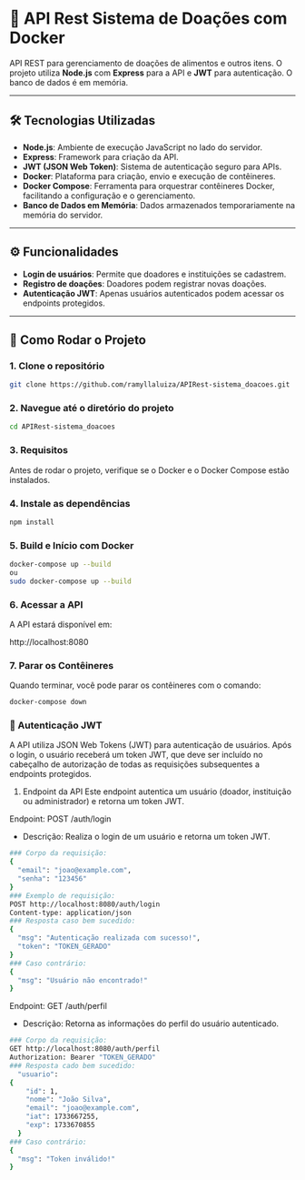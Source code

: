 # 🚀 API Rest Sistema de Doações com Docker

API REST para gerenciamento de doações de alimentos e outros itens. O projeto utiliza **Node.js** com **Express** para a API e **JWT** para autenticação. O banco de dados é em memória.

---

## 🛠 Tecnologias Utilizadas

- **Node.js**: Ambiente de execução JavaScript no lado do servidor.
- **Express**: Framework para criação da API.
- **JWT (JSON Web Token)**: Sistema de autenticação seguro para APIs.
- **Docker**: Plataforma para criação, envio e execução de contêineres.
- **Docker Compose**: Ferramenta para orquestrar contêineres Docker, facilitando a configuração e o gerenciamento.
- **Banco de Dados em Memória**: Dados armazenados temporariamente na memória do servidor.

---

## ⚙️ Funcionalidades

- **Login de usuários**: Permite que doadores e instituições se cadastrem.
- **Registro de doações**: Doadores podem registrar novas doações.
- **Autenticação JWT**: Apenas usuários autenticados podem acessar os endpoints protegidos.

---

## 📝 Como Rodar o Projeto

### 1. Clone o repositório

```bash
git clone https://github.com/ramyllaluiza/APIRest-sistema_doacoes.git
```
### 2. Navegue até o diretório do projeto

```bash
cd APIRest-sistema_doacoes
```
### 3. Requisitos
Antes de rodar o projeto, verifique se o Docker e o Docker Compose estão instalados.

### 4. Instale as dependências

```bash
npm install
```

### 5. Build e Início com Docker

```bash
docker-compose up --build
ou
sudo docker-compose up --build
```

### 6. Acessar a API
A API estará disponível em:

http://localhost:8080

### 7. Parar os Contêineres
Quando terminar, você pode parar os contêineres com o comando:

```bash
docker-compose down
```
### 🔐 Autenticação JWT
A API utiliza JSON Web Tokens (JWT) para autenticação de usuários. Após o login, o usuário receberá um token JWT, que deve ser incluído no cabeçalho de autorização de todas as requisições subsequentes a endpoints protegidos.

1. Endpoint da API
Este endpoint autentica um usuário (doador, instituição ou administrador) e retorna um token JWT.

Endpoint: POST /auth/login
- Descrição: Realiza o login de um usuário e retorna um token JWT.
```bash
### Corpo da requisição: 
{
  "email": "joao@example.com",
  "senha": "123456"
}
### Exemplo de requisição:
POST http://localhost:8080/auth/login
Content-type: application/json
### Resposta caso bem sucedido:
{
  "msg": "Autenticação realizada com sucesso!",
  "token": "TOKEN_GERADO"
}
### Caso contrário:
{
  "msg": "Usuário não encontrado!"
}
```

Endpoint: GET /auth/perfil
- Descrição: Retorna as informações do perfil do usuário autenticado.
```bash
### Corpo da requisição: 
GET http://localhost:8080/auth/perfil
Authorization: Bearer "TOKEN_GERADO"
### Resposta cado bem sucedido:
  "usuario":
{
    "id": 1,
    "nome": "João Silva",
    "email": "joao@example.com",
    "iat": 1733667255,
    "exp": 1733670855
  }
### Caso contrário:
{
  "msg": "Token inválido!"
}
```
